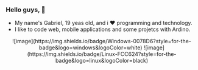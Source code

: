 ### Hello guys, 👋
- My name's Gabriel, 19 yeas old, and i :heart: programming and technology.
- I like to code web, mobile applications and some projetcs with Ardino.

<p align='center'>
  ![image](https://img.shields.io/badge/Windows-0078D6?style=for-the-badge&logo=windows&logoColor=white)
  ![image](https://img.shields.io/badge/Linux-FCC624?style=for-the-badge&logo=linux&logoColor=black)
 </p>

<!--
**BieAnimaton/BieAnimaton** is a ✨ _special_ ✨ repository because its `README.md` (this file) appears on your GitHub profile.

Here are some ideas to get you started:

- 🔭 I’m currently working on ...
- 🌱 I’m currently learning ...
- 👯 I’m looking to collaborate on ...
- 🤔 I’m looking for help with ...
- 💬 Ask me about ...
- 📫 How to reach me: ...
- 😄 Pronouns: ...
- ⚡ Fun fact: ...
-->
